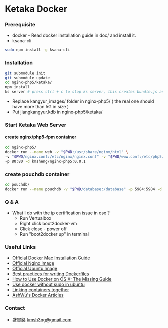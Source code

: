 # Ketaka Docker #

### Prerequisite ###

* docker - Read docker installation guide in doc/ and install it.
* ksana-cli
```bash
sudo npm install -g ksana-cli
```

### Installation ###

```bash
git submodule init
git submodule update
cd nginx-php5/ketaka/
npm install
ks server # press ctrl + c to stop ks server, this creates bundle.js and bundle.js.map
```
* Replace kangyur\_images/ folder in nginx-php5/ ( the real one should have more than 5G in size )
* Put jiangkangyur.kdb in nginx-php5/ketaka/

### Start Ketaka Web Server ###

#### create nginx/php5-fpm container ####
```bash
cd nginx-php5/
docker run --name web -v "$PWD:/usr/share/nginx/html" \
-v "$PWD/nginx.conf:/etc/nginx/nginx.conf" -v "$PWD/www.conf:/etc/php5/fpm/pool.d/www.conf" \
-p 80:80 -d kmsheng/nginx-php5:0.0.1
```
### create pouchdb container ###
```bash
cd pouchdb/
docker run --name pouchdb -v "$PWD/database:/database" -p 5984:5984 -d kmsheng/pouchdb:0.0.1
```

### Q & A ###

* What I do with the ip certification issue in osx ?
  - Run Vertualbox
  - Right click boot2docker-vm
  - Click close - power off
  - Run "boot2docker up" in terminal


### Useful Links ###

* [Official Docker Mac Installation Guide](https://docs.docker.com/installation/mac/)
* [Official Nginx Image](https://registry.hub.docker.com/_/nginx/)
* [Official Ubuntu Image](https://registry.hub.docker.com/_/ubuntu/)
* [Best practices for writing Dockerfiles](https://docs.docker.com/articles/dockerfile_best-practices/)
* [How to Use Docker on OS X: The Missing Guide](http://viget.com/extend/how-to-use-docker-on-os-x-the-missing-guide)
* [Use docker without sudo in ubuntu](http://askubuntu.com/questions/477551/how-can-i-use-docker-without-sudo)
* [Linking containers together](https://docs.docker.com/userguide/dockerlinks/)
* [AshWu's Docker Articles](http://blog.hsatac.net/categories/docker/)

### Contact ###

* 盛貫銘 kmsh3ng@gmail.com
